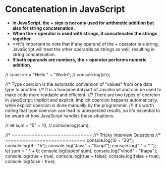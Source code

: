 # Concatenation in JavaScript
- **In JavaScript, the + sign is not only used for arithmetic addition but also for string concatenation.**
- **When the + operator is used with strings, it concatenates the strings together.**
- **It's important to note that if any operand of the + operator is a string, JavaScript will treat the other operands as strings as well, resulting in string concatenation. 
- **If both operands are numbers, the + operator performs numeric addition.**

// const str = "Hello " + "World";
// console.log(str);

//* Type coercion is the automatic conversion of "values" from one data type to another.
//? It is a fundamental part of JavaScript and can be used to make code more readable and efficient.
//? There are two types of coercion in JavaScript: implicit and explicit. Implicit coercion happens automatically, while explicit coercion is done manually by the programmer.
//! It's worth noting that type coercion can lead to unexpected results, so it's essential to be aware of how JavaScript handles these situations.

// let sum = "5" + 10;
// console.log(sum);

//* ============================
//* Tricky Interview Questions
//* ============================
console.log(10 + "20");
console.log(9 - "5");
console.log("Java" + "Script");
console.log(" " + " ");
let sum = " " + 0;
console.log(typeof sum);
console.log("vinod" - "thapa");
console.log(true + true);
console.log(true + false);
console.log(false + true);
console.log(false - true);
